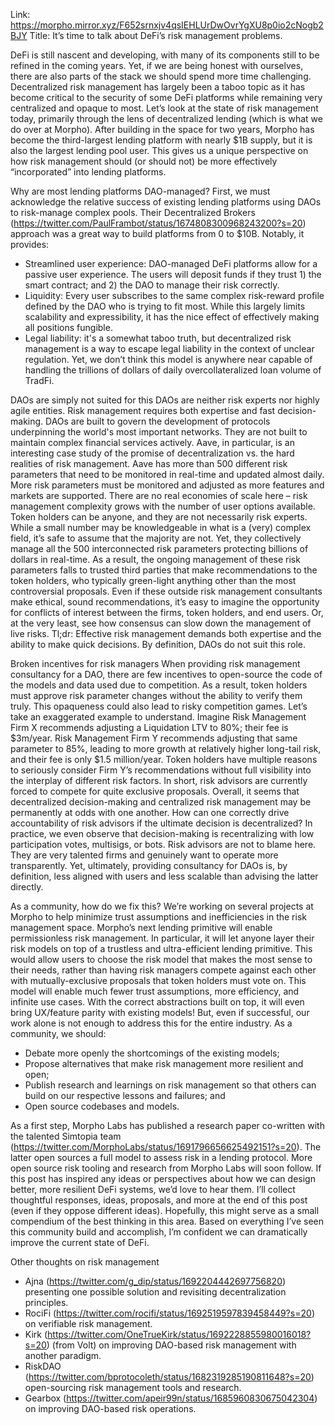 Link: https://morpho.mirror.xyz/F652srnxjv4qsIEHLUrDwOvrYgXU8p0io2cNogb2BJY Title: It’s time to talk about DeFi’s risk management problems.

DeFi is still nascent and developing, with many of its components still to be refined in the coming years. Yet, if we are being honest with ourselves, there are also parts of the stack we should spend more time challenging.
Decentralized risk management has largely been a taboo topic as it has become critical to the security of some DeFi platforms while remaining very centralized and opaque to most.
Let’s look at the state of risk management today, primarily through the lens of decentralized lending (which is what we do over at Morpho). After building in the space for two years, Morpho has become the third-largest lending platform with nearly $1B supply, but it is also the largest lending pool user. This gives us a unique perspective on how risk management should (or should not) be more effectively “incorporated” into lending platforms.

Why are most lending platforms DAO-managed?
First, we must acknowledge the relative success of existing lending platforms using DAOs to risk-manage complex pools. Their Decentralized Brokers (https://twitter.com/PaulFrambot/status/1674808300968243200?s=20) approach was a great way to build platforms from 0 to $10B. Notably, it provides:
- Streamlined user experience: DAO-managed DeFi platforms allow for a passive user experience. The users will deposit funds if they trust 1) the smart contract; and 2) the DAO to manage their risk correctly.
- Liquidity: Every user subscribes to the same complex risk-reward profile defined by the DAO who is trying to fit most. While this largely limits scalability and expressibility, it has the nice effect of effectively making all positions fungible.
- Legal liability: it's a somewhat taboo truth, but decentralized risk management is a way to escape legal liability in the context of unclear regulation.
Yet, we don’t think this model is anywhere near capable of handling the trillions of dollars of daily overcollateralized loan volume of TradFi.

DAOs are simply not suited for this
DAOs are neither risk experts nor highly agile entities. Risk management requires both expertise and fast decision-making. DAOs are built to govern the development of protocols underpinning the world's most important networks. They are not built to maintain complex financial services actively.
Aave, in particular, is an interesting case study of the promise of decentralization vs. the hard realities of risk management. Aave has more than 500 different risk parameters that need to be monitored in real-time and updated almost daily. More risk parameters must be monitored and adjusted as more features and markets are supported. There are no real economies of scale here – risk management complexity grows with the number of user options available.
Token holders can be anyone, and they are not necessarily risk experts. While a small number may be knowledgeable in what is a (very) complex field, it’s safe to assume that the majority are not. Yet, they collectively manage all the 500 interconnected risk parameters protecting billions of dollars in real-time.
As a result, the ongoing management of these risk parameters falls to trusted third parties that make recommendations to the token holders, who typically green-light anything other than the most controversial proposals.
Even if these outside risk management consultants make ethical, sound recommendations, it’s easy to imagine the opportunity for conflicts of interest between the firms, token holders, and end users. Or, at the very least, see how consensus can slow down the management of live risks.
Tl;dr: Effective risk management demands both expertise and the ability to make quick decisions. By definition, DAOs do not suit this role.

Broken incentives for risk managers
When providing risk management consultancy for a DAO, there are few incentives to open-source the code of the models and data used due to competition. As a result, token holders must approve risk parameter changes without the ability to verify them truly.
This opaqueness could also lead to risky competition games. Let’s take an exaggerated example to understand. Imagine Risk Management Firm X recommends adjusting a Liquidation LTV to 80%; their fee is $3m/year. Risk Management Firm Y recommends adjusting that same parameter to 85%, leading to more growth at relatively higher long-tail risk, and their fee is only $1.5 million/year. Token holders have multiple reasons to seriously consider Firm Y’s recommendations without full visibility into the interplay of different risk factors. In short, risk advisors are currently forced to compete for quite exclusive proposals.
Overall, it seems that decentralized decision-making and centralized risk management may be permanently at odds with one another. How can one correctly drive accountability of risk advisors if the ultimate decision is decentralized? In practice, we even observe that decision-making is recentralizing with low participation votes, multisigs, or bots.
Risk advisors are not to blame here. They are very talented firms and genuinely want to operate more transparently. Yet, ultimately, providing consultancy for DAOs is, by definition, less aligned with users and less scalable than advising the latter directly.

As a community, how do we fix this?
We’re working on several projects at Morpho to help minimize trust assumptions and inefficiencies in the risk management space.
Morpho’s next lending primitive will enable permissionless risk management. In particular, it will let anyone layer their risk models on top of a trustless and ultra-efficient lending primitive.
This would allow users to choose the risk model that makes the most sense to their needs, rather than having risk managers compete against each other with mutually-exclusive proposals that token holders must vote on. This model will enable much fewer trust assumptions, more efficiency, and infinite use cases. With the correct abstractions built on top, it will even bring UX/feature parity with existing models!
But, even if successful, our work alone is not enough to address this for the entire industry. As a community, we should:
- Debate more openly the shortcomings of the existing models;
- Propose alternatives that make risk management more resilient and open;
- Publish research and learnings on risk management so that others can build on our respective lessons and failures; and
- Open source codebases and models.

As a first step, Morpho Labs has published a research paper co-written with the talented Simtopia team (https://twitter.com/MorphoLabs/status/1691796656625492151?s=20). The latter open sources a full model to assess risk in a lending protocol. More open source risk tooling and research from Morpho Labs will soon follow.
If this post has inspired any ideas or perspectives about how we can design better, more resilient DeFi systems, we’d love to hear them. I’ll collect thoughtful responses, ideas, proposals, and more at the end of this post (even if they oppose different ideas). Hopefully, this might serve as a small compendium of the best thinking in this area. Based on everything I’ve seen this community build and accomplish, I’m confident we can dramatically improve the current state of DeFi.

Other thoughts on risk management
- Ajna (https://twitter.com/g_dip/status/1692204442697756820) presenting one possible solution and revisiting decentralization principles.
- RociFi (https://twitter.com/rocifi/status/1692519597839458449?s=20) on verifiable risk management.
- Kirk (https://twitter.com/OneTrueKirk/status/1692228855980016018?s=20) (from Volt) on improving DAO-based risk management with another paradigm.
- RiskDAO (https://twitter.com/bprotocoleth/status/1682319285190811648?s=20) open-sourcing risk management tools and research.
- Gearbox (https://twitter.com/apeir99n/status/1685960830675042304) on improving DAO-based risk operations.
